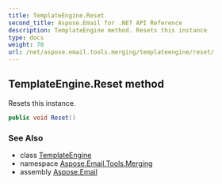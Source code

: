 ```yaml
---
title: TemplateEngine.Reset
second_title: Aspose.Email for .NET API Reference
description: TemplateEngine method. Resets this instance
type: docs
weight: 70
url: /net/aspose.email.tools.merging/templateengine/reset/
---
```

## TemplateEngine.Reset method

Resets this instance.

```csharp
public void Reset()
```

### See Also

* class [TemplateEngine](../)
* namespace [Aspose.Email.Tools.Merging](../../templateengine/)
* assembly [Aspose.Email](../../../)


